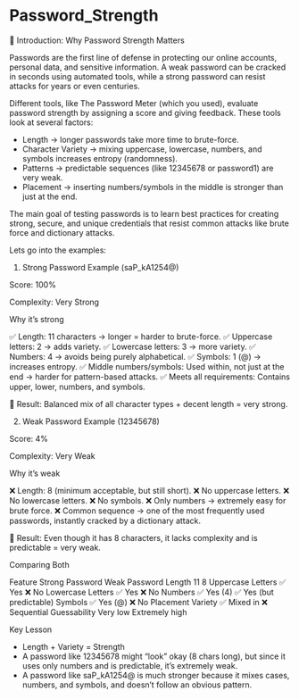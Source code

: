 # Password_Strength

🔐 Introduction: Why Password Strength Matters

Passwords are the first line of defense in protecting our online accounts, personal data, and sensitive information. A weak password can be cracked in seconds using automated tools, while a strong password can resist attacks for years or even centuries.

Different tools, like The Password Meter (which you used), evaluate password strength by assigning a score and giving feedback. These tools look at several factors:

* Length → longer passwords take more time to brute-force.
* Character Variety → mixing uppercase, lowercase, numbers, and symbols increases entropy (randomness).
* Patterns → predictable sequences (like 12345678 or password1) are very weak.
* Placement → inserting numbers/symbols in the middle is stronger than just at the end.

The main goal of testing passwords is to learn best practices for creating strong, secure, and unique credentials that resist common attacks like brute force and dictionary attacks.

Lets go into the examples:

1. Strong Password Example (saP_kA1254@)

Score: 100%

Complexity: Very Strong

Why it’s strong

✅ Length: 11 characters → longer = harder to brute-force.
✅ Uppercase letters: 2 → adds variety.
✅ Lowercase letters: 3 → more variety.
✅ Numbers: 4 → avoids being purely alphabetical.
✅ Symbols: 1 (@) → increases entropy.
✅ Middle numbers/symbols: Used within, not just at the end → harder for pattern-based attacks.
✅ Meets all requirements: Contains upper, lower, numbers, and symbols.

📌 Result: Balanced mix of all character types + decent length = very strong.

2. Weak Password Example (12345678)

Score: 4%

Complexity: Very Weak

Why it’s weak

❌ Length: 8 (minimum acceptable, but still short).
❌ No uppercase letters.
❌ No lowercase letters.
❌ No symbols.
❌ Only numbers → extremely easy for brute force.
❌ Common sequence → one of the most frequently used passwords, instantly cracked by a dictionary attack.

📌 Result: Even though it has 8 characters, it lacks complexity and is predictable = very weak.

Comparing Both  

Feature	                  Strong Password	           Weak Password
Length	                       11	                         8
Uppercase Letters	           ✅ Yes                   	❌ No
Lowercase Letters	           ✅ Yes	                    ❌ No
Numbers                      ✅ Yes (4)               	✅ Yes (but predictable)
Symbols                   	 ✅ Yes (@)	                ❌ No
Placement Variety	           ✅ Mixed in	              ❌ Sequential
Guessability	               Very low                  	Extremely high

Key Lesson

* Length + Variety = Strength
* A password like 12345678 might “look” okay (8 chars long), but since it uses only numbers and is predictable, it’s extremely weak.
* A password like saP_kA1254@ is much stronger because it mixes cases, numbers, and symbols, and doesn’t follow an obvious pattern.
